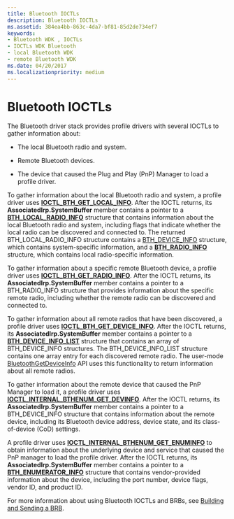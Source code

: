 ```yaml
---
title: Bluetooth IOCTLs
description: Bluetooth IOCTLs
ms.assetid: 384ea4bb-863c-4da7-bf81-85d2de734ef7
keywords:
- Bluetooth WDK , IOCTLs
- IOCTLs WDK Bluetooth
- local Bluetooth WDK
- remote Bluetooth WDK
ms.date: 04/20/2017
ms.localizationpriority: medium
---
```


# Bluetooth IOCTLs


The Bluetooth driver stack provides profile drivers with several IOCTLs to gather information about:

-   The local Bluetooth radio and system.

-   Remote Bluetooth devices.

-   The device that caused the Plug and Play (PnP) Manager to load a profile driver.

To gather information about the local Bluetooth radio and system, a profile driver uses [**IOCTL\_BTH\_GET\_LOCAL\_INFO**](https://msdn.microsoft.com/library/windows/hardware/ff536684). After the IOCTL returns, its **AssociatedIrp.SystemBuffer** member contains a pointer to a [**BTH\_LOCAL\_RADIO\_INFO**](https://msdn.microsoft.com/library/windows/hardware/ff536644) structure that contains information about the local Bluetooth radio and system, including flags that indicate whether the local radio can be discovered and connected to. The returned BTH\_LOCAL\_RADIO\_INFO structure contains a [BTH\_DEVICE\_INFO](http://go.microsoft.com/fwlink/p/?linkid=50713) structure, which contains system-specific information, and a [**BTH\_RADIO\_INFO**](https://msdn.microsoft.com/library/windows/hardware/ff536646) structure, which contains local radio-specific information.

To gather information about a specific remote Bluetooth device, a profile driver uses [**IOCTL\_BTH\_GET\_RADIO\_INFO**](https://msdn.microsoft.com/library/windows/hardware/ff536685). After the IOCTL returns, its **AssociatedIrp.SystemBuffer** member contains a pointer to a BTH\_RADIO\_INFO structure that provides information about the specific remote radio, including whether the remote radio can be discovered and connected to.

To gather information about all remote radios that have been discovered, a profile driver uses [**IOCTL\_BTH\_GET\_DEVICE\_INFO**](https://msdn.microsoft.com/library/windows/hardware/ff536683). After the IOCTL returns, its **AssociatedIrp.SystemBuffer** member contains a pointer to a [**BTH\_DEVICE\_INFO\_LIST**](https://msdn.microsoft.com/library/windows/hardware/ff536642) structure that contains an array of BTH\_DEVICE\_INFO structures. The BTH\_DEVICE\_INFO\_LIST structure contains one array entry for each discovered remote radio. The user-mode [BluetoothGetDeviceInfo](http://go.microsoft.com/fwlink/p/?linkid=74493) API uses this functionality to return information about all remote radios.

To gather information about the remote device that caused the PnP Manager to load it, a profile driver uses [**IOCTL\_INTERNAL\_BTHENUM\_GET\_DEVINFO**](https://msdn.microsoft.com/library/windows/hardware/ff536748). After the IOCTL returns, its **AssociatedIrp.SystemBuffer** member contains a pointer to a BTH\_DEVICE\_INFO structure that contains information about the remote device, including its Bluetooth device address, device state, and its class-of-device (CoD) settings.

A profile driver uses [**IOCTL\_INTERNAL\_BTHENUM\_GET\_ENUMINFO**](https://msdn.microsoft.com/library/windows/hardware/ff536750) to obtain information about the underlying device and service that caused the PnP manager to load the profile driver. After the IOCTL returns, its **AssociatedIrp.SystemBuffer** member contains a pointer to a [**BTH\_ENUMERATOR\_INFO**](https://msdn.microsoft.com/library/windows/hardware/ff536643) structure that contains vendor-provided information about the device, including the port number, device flags, vendor ID, and product ID.

For more information about using Bluetooth IOCTLs and BRBs, see [Building and Sending a BRB](building-and-sending-a-brb.md).

 

 





